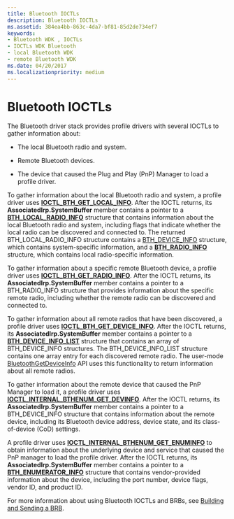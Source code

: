 ```yaml
---
title: Bluetooth IOCTLs
description: Bluetooth IOCTLs
ms.assetid: 384ea4bb-863c-4da7-bf81-85d2de734ef7
keywords:
- Bluetooth WDK , IOCTLs
- IOCTLs WDK Bluetooth
- local Bluetooth WDK
- remote Bluetooth WDK
ms.date: 04/20/2017
ms.localizationpriority: medium
---
```


# Bluetooth IOCTLs


The Bluetooth driver stack provides profile drivers with several IOCTLs to gather information about:

-   The local Bluetooth radio and system.

-   Remote Bluetooth devices.

-   The device that caused the Plug and Play (PnP) Manager to load a profile driver.

To gather information about the local Bluetooth radio and system, a profile driver uses [**IOCTL\_BTH\_GET\_LOCAL\_INFO**](https://msdn.microsoft.com/library/windows/hardware/ff536684). After the IOCTL returns, its **AssociatedIrp.SystemBuffer** member contains a pointer to a [**BTH\_LOCAL\_RADIO\_INFO**](https://msdn.microsoft.com/library/windows/hardware/ff536644) structure that contains information about the local Bluetooth radio and system, including flags that indicate whether the local radio can be discovered and connected to. The returned BTH\_LOCAL\_RADIO\_INFO structure contains a [BTH\_DEVICE\_INFO](http://go.microsoft.com/fwlink/p/?linkid=50713) structure, which contains system-specific information, and a [**BTH\_RADIO\_INFO**](https://msdn.microsoft.com/library/windows/hardware/ff536646) structure, which contains local radio-specific information.

To gather information about a specific remote Bluetooth device, a profile driver uses [**IOCTL\_BTH\_GET\_RADIO\_INFO**](https://msdn.microsoft.com/library/windows/hardware/ff536685). After the IOCTL returns, its **AssociatedIrp.SystemBuffer** member contains a pointer to a BTH\_RADIO\_INFO structure that provides information about the specific remote radio, including whether the remote radio can be discovered and connected to.

To gather information about all remote radios that have been discovered, a profile driver uses [**IOCTL\_BTH\_GET\_DEVICE\_INFO**](https://msdn.microsoft.com/library/windows/hardware/ff536683). After the IOCTL returns, its **AssociatedIrp.SystemBuffer** member contains a pointer to a [**BTH\_DEVICE\_INFO\_LIST**](https://msdn.microsoft.com/library/windows/hardware/ff536642) structure that contains an array of BTH\_DEVICE\_INFO structures. The BTH\_DEVICE\_INFO\_LIST structure contains one array entry for each discovered remote radio. The user-mode [BluetoothGetDeviceInfo](http://go.microsoft.com/fwlink/p/?linkid=74493) API uses this functionality to return information about all remote radios.

To gather information about the remote device that caused the PnP Manager to load it, a profile driver uses [**IOCTL\_INTERNAL\_BTHENUM\_GET\_DEVINFO**](https://msdn.microsoft.com/library/windows/hardware/ff536748). After the IOCTL returns, its **AssociatedIrp.SystemBuffer** member contains a pointer to a BTH\_DEVICE\_INFO structure that contains information about the remote device, including its Bluetooth device address, device state, and its class-of-device (CoD) settings.

A profile driver uses [**IOCTL\_INTERNAL\_BTHENUM\_GET\_ENUMINFO**](https://msdn.microsoft.com/library/windows/hardware/ff536750) to obtain information about the underlying device and service that caused the PnP manager to load the profile driver. After the IOCTL returns, its **AssociatedIrp.SystemBuffer** member contains a pointer to a [**BTH\_ENUMERATOR\_INFO**](https://msdn.microsoft.com/library/windows/hardware/ff536643) structure that contains vendor-provided information about the device, including the port number, device flags, vendor ID, and product ID.

For more information about using Bluetooth IOCTLs and BRBs, see [Building and Sending a BRB](building-and-sending-a-brb.md).

 

 





